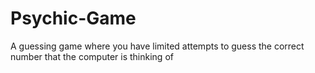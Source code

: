 # Psychic-Game
A guessing game where you have limited attempts to guess the correct number that the computer is thinking of
